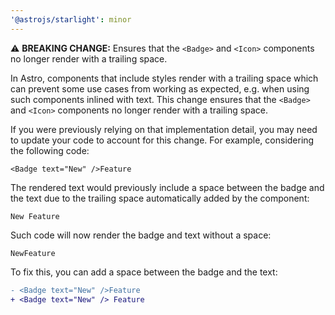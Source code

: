 ```yaml
---
'@astrojs/starlight': minor
---
```


⚠️ **BREAKING CHANGE:** Ensures that the `<Badge>` and `<Icon>` components no longer render with a trailing space.

In Astro, components that include styles render with a trailing space which can prevent some use cases from working as expected, e.g. when using such components inlined with text. This change ensures that the `<Badge>` and `<Icon>` components no longer render with a trailing space.

If you were previously relying on that implementation detail, you may need to update your code to account for this change. For example, considering the following code:

```mdx
<Badge text="New" />Feature
```

The rendered text would previously include a space between the badge and the text due to the trailing space automatically added by the component:

```
New Feature
```

Such code will now render the badge and text without a space:

```
NewFeature
```

To fix this, you can add a space between the badge and the text:

```diff
- <Badge text="New" />Feature
+ <Badge text="New" /> Feature
```
